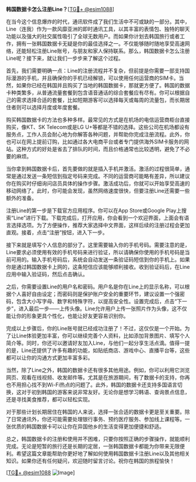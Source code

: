 **韩国数据卡怎么注册Line？**[[TG💪+ @esim1088](https://t.me/s/esim1088)]

在当今这个信息爆炸的时代，通讯软件成了我们生活中不可或缺的一部分。其中，Line（连我）作为一款风靡亚洲的即时通讯工具，以其丰富的表情包、独特的聊天功能以及强大的社交属性吸引了全球无数用户。而如果你计划去韩国旅行或者工作，拥有一张韩国数据卡无疑是你的最佳选择之一。不仅能够随时随地享受高速网络，还能轻松注册Line账号，与朋友和家人保持联系。那么，韩国数据卡怎么注册Line呢？接下来，就让我们一步步来了解这个过程。

首先，我们需要明确一点：Line的注册流程并不复杂，但前提是你需要一部支持国际漫游的手机，并且确保你的手机已经解锁，可以使用任何运营商的SIM卡。当然，如果你已经在韩国并且购买了当地的韩国数据卡，那就更方便了。韩国的数据卡种类繁多，从普通流量套餐到包含语音通话的综合套餐应有尽有。你可以根据自己的需求选择合适的套餐，比如短期游客可以选择每天或每周的流量包，而长期居住者则可以选择月度或年度套餐。

购买韩国数据卡的方法也多种多样。最常见的方式是在机场的电信运营商柜台直接购买，像KT、SK Telecom或是LG U+等都是不错的选择。这些公司在机场都设有服务点，工作人员会耐心地为你解答各种问题，并帮助你完成注册流程。此外，你也可以在网上提前订购，比如通过各大电商平台或者专门提供海外SIM卡服务的网站。这种方式的好处是省去了排队的时间，而且价格通常也比较透明，避免了不必要的麻烦。

当你拿到韩国数据卡后，首先要做的就是插入手机并激活。激活的过程很简单，通常是通过发送一条短信到指定号码来完成。不同的运营商可能略有差异，所以建议你在购买时仔细询问店员具体的操作步骤。激活成功后，你就可以开始享受高速的移动网络了。此时，你可能会发现，虽然网络速度很快，但要注册Line还需要一些额外的准备。

注册Line的第一步是下载官方应用程序。你可以在App Store或Google Play上搜索“Line”进行下载。下载完成后，打开应用，你会看到一个欢迎界面，上面会有语言选择选项。为了方便操作，推荐大家选择中文界面，这样后续的注册过程会更加直观。接着，点击“注册”按钮，进入下一步。

接下来就是填写个人信息的部分了。这里需要输入你的手机号码。需要注意的是，Line要求必须使用有效的手机号码来进行验证，所以请确保你使用的手机号码是当前可用的。输入手机号码后，系统会自动发送一条验证码短信到你的手机上。如果你是通过韩国数据卡上网的，这条短信应该能够顺利接收。收到验证码后，在Line应用中输入验证码，然后点击确认。

之后，你需要设置Line的用户名和密码。用户名是你在Line上的显示名称，可以根据个人喜好自由设定；而密码则是保护账户安全的重要环节，建议设置一个强密码，包含大小写字母、数字和特殊字符，以提高安全性。设置完成后，点击“下一步”，进入最后一步——上传头像。Line允许用户上传一张照片作为头像，这不仅能让你的形象更具个性化，也能让好友更容易识别你。

完成以上步骤后，你的Line账号就已经成功注册了！不过，这仅仅是一个开始。为了让Line体验更加丰富，你可以继续完善个人资料，比如添加背景图片、填写个人简介等。同时，你还可以邀请好友加入Line，与他们一起分享生活点滴。值得一提的是，Line还提供了许多有趣的功能，如贴纸商店、游戏中心、直播平台等，这些都可以让你的沟通方式更加丰富多彩。

当然，除了Line之外，韩国的数据卡还有很多其他用途。例如，你可以利用它浏览网页、观看在线视频、收发邮件等。尤其是在旅游期间，有了数据卡的支持，你再也不用担心找不到Wi-Fi热点的问题了。此外，韩国的数据卡还支持多国语言切换，这对于初到韩国的游客来说非常友好。无论你是想学习韩语、查询景点信息，还是寻找美食推荐，都可以轻松实现。

对于那些计划长期居住在韩国的人来说，选择一张合适的数据卡更是至关重要。除了日常通讯外，你还可能需要处理银行事务、预约医疗服务、参加线上课程等。一张优质的韩国数据卡可以让你在异国他乡的生活变得更加便捷和舒适。

总之，韩国数据卡的注册和使用并不困难，只要你按照正确的步骤操作，就能顺利完成。无论是短暂的旅行还是长期的定居，一张韩国数据卡都能为你带来无限便利。希望这篇文章能帮助你更好地了解如何使用韩国数据卡注册Line以及其他相关知识。如果你还有任何疑问，欢迎随时留言讨论。祝你在韩国的旅程愉快！

[[TG💪+ @esim1088](https://t.me/s/esim1088) ![Image](https://i.postimg.cc/4NQfJmqS/Snipaste-2025-05-13-00-14-12.png)]